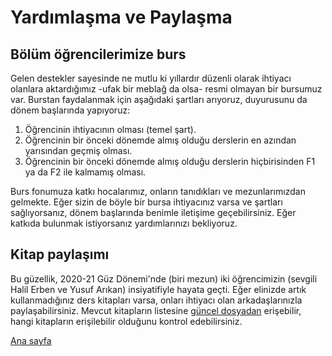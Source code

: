 # Yardımlaşma ve Paylaşma

## Bölüm öğrencilerimize burs
Gelen destekler sayesinde ne mutlu ki yıllardır düzenli olarak ihtiyacı olanlara aktardığımız -ufak bir meblağ da olsa- resmi olmayan bir bursumuz var. Burstan faydalanmak için aşağıdaki şartları arıyoruz, duyurusunu da dönem başlarında yapıyoruz:
1. Öğrencinin ihtiyacının olması (temel şart).
2. Öğrencinin bir önceki dönemde almış olduğu derslerin en azından yarısından geçmiş olması.
3. Öğrencinin bir önceki dönemde almış olduğu derslerin hiçbirisinden F1 ya da F2 ile kalmamış olması.

Burs fonumuza katkı hocalarımız, onların tanıdıkları ve mezunlarımızdan gelmekte. Eğer sizin de böyle bir bursa ihtiyacınız varsa ve şartları sağlıyorsanız, dönem başlarında benimle iletişime geçebilirsiniz. Eğer katkıda bulunmak istiyorsanız yardımlarınızı bekliyoruz.  

## Kitap paylaşımı
Bu güzellik, 2020-21 Güz Dönemi'nde (biri mezun) iki öğrencimizin (sevgili Halil Erben ve Yusuf Arıkan) insiyatifiyle hayata geçti. Eğer elinizde artık kullanmadığınız ders kitapları varsa, onları ihtiyacı olan arkadaşlarınızla paylaşabilirsiniz. Mevcut kitapların listesine [güncel dosyadan](https://docs.google.com/spreadsheets/d/1NidUwd1heBXi7H6zT7pu-IjZPHFFwMZ_XdlsnRNbQOM/edit#gid=0) erişebilir, hangi kitapların erişilebilir olduğunu kontrol edebilirsiniz.

[Ana sayfa](README.md)
